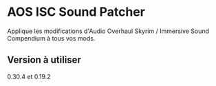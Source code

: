 # AOS ISC Sound Patcher
Applique les modifications d'Audio Overhaul Skyrim / Immersive Sound Compendium à tous vos mods.

## Version à utiliser
0.30.4 et 0.19.2
